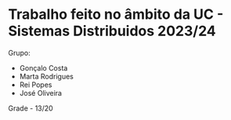 # Trabalho feito no âmbito da UC - Sistemas Distribuidos 2023/24

Grupo:

- Gonçalo Costa
- Marta Rodrigues
- Rei Popes
- José Oliveira

Grade - 13/20
